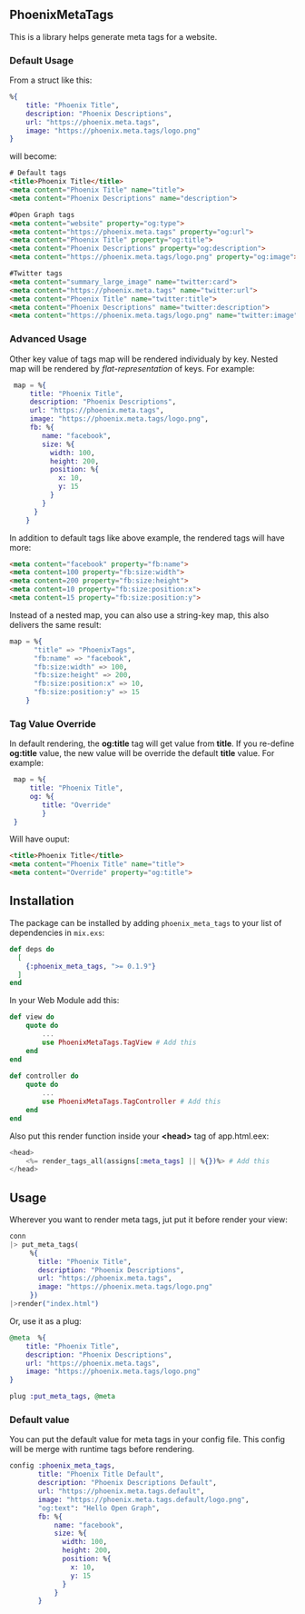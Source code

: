 ## PhoenixMetaTags

This is a library helps generate meta tags for a website.

### Default Usage

From a struct like this:

```elixir
%{
    title: "Phoenix Title",
    description: "Phoenix Descriptions",
    url: "https://phoenix.meta.tags",
    image: "https://phoenix.meta.tags/logo.png"
}
```

will become:

```html
# Default tags
<title>Phoenix Title</title>
<meta content="Phoenix Title" name="title">
<meta content="Phoenix Descriptions" name="description">

#Open Graph tags
<meta content="website" property="og:type">
<meta content="https://phoenix.meta.tags" property="og:url">
<meta content="Phoenix Title" property="og:title">
<meta content="Phoenix Descriptions" property="og:description">
<meta content="https://phoenix.meta.tags/logo.png" property="og:image">

#Twitter tags
<meta content="summary_large_image" name="twitter:card">
<meta content="https://phoenix.meta.tags" name="twitter:url">
<meta content="Phoenix Title" name="twitter:title">
<meta content="Phoenix Descriptions" name="twitter:description">
<meta content="https://phoenix.meta.tags/logo.png" name="twitter:image">

```

### Advanced Usage
Other key value of tags map will be rendered individualy by key. Nested map will be rendered by *flat-representation* of keys. For example:


```elixir
 map = %{
     title: "Phoenix Title",
     description: "Phoenix Descriptions",
     url: "https://phoenix.meta.tags",
     image: "https://phoenix.meta.tags/logo.png",
     fb: %{
        name: "facebook",
        size: %{
          width: 100,
          height: 200,
          position: %{
            x: 10,
            y: 15
          }
        }
      }
    }
```

In addition to default tags like above example, the rendered tags will have more:

```html
<meta content="facebook" property="fb:name">
<meta content=100 property="fb:size:width">
<meta content=200 property="fb:size:height">
<meta content=10 property="fb:size:position:x">
<meta content=15 property="fb:size:position:y">

```



Instead of a nested map, you can also use a string-key map, this also delivers the same result:

```elixir
map = %{
      "title" => "PhoenixTags",
      "fb:name" => "facebook",
      "fb:size:width" => 100,
      "fb:size:height" => 200,
      "fb:size:position:x" => 10,
      "fb:size:position:y" => 15
    }

```


### Tag Value Override

In default rendering, the **og:title** tag will get value from **title**. If you re-define **og:title** value, the new value will be override the default **title** value. For example:

```elixir
 map = %{
     title: "Phoenix Title",    
     og: %{
        title: "Override"
        }
 }
```

Will have ouput:

```html
<title>Phoenix Title</title>
<meta content="Phoenix Title" name="title">
<meta content="Override" property="og:title">
```

## Installation

The package can be installed
by adding `phoenix_meta_tags` to your list of dependencies in `mix.exs`:

```elixir
def deps do
  [
    {:phoenix_meta_tags, ">= 0.1.9"}
  ]
end
```
In your Web Module add this:

```elixir
def view do
    quote do
        ...
        use PhoenixMetaTags.TagView # Add this
    end
end
 
def controller do
    quote do
        ...
        use PhoenixMetaTags.TagController # Add this
    end
end
```

Also put this render function inside your **\<head\>** tag of app.html.eex:

```elixir
<head>
    <%= render_tags_all(assigns[:meta_tags] || %{})%> # Add this
</head>
```

## Usage

Wherever you want to render meta tags, jut put it before render your view:

```elixir
conn
|> put_meta_tags(
     %{
       title: "Phoenix Title",
       description: "Phoenix Descriptions",
       url: "https://phoenix.meta.tags",
       image: "https://phoenix.meta.tags/logo.png"
     })
|>render("index.html")
```

Or, use it as a plug:

```elixir
@meta  %{
    title: "Phoenix Title",
    description: "Phoenix Descriptions",
    url: "https://phoenix.meta.tags",
    image: "https://phoenix.meta.tags/logo.png"
}

plug :put_meta_tags, @meta

```


### Default value
You can put the default value for meta tags in your config file. This config will be merge with runtime tags before rendering.

```elixir
config :phoenix_meta_tags,
       title: "Phoenix Title Default",
       description: "Phoenix Descriptions Default",
       url: "https://phoenix.meta.tags.default",
       image: "https://phoenix.meta.tags.default/logo.png",
       "og:text": "Hello Open Graph",
       fb: %{
           name: "facebook",
           size: %{
             width: 100,
             height: 200,
             position: %{
               x: 10,
               y: 15
             }
           }
       }
                  
```

